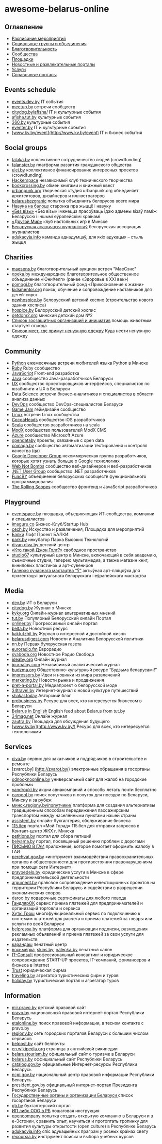 # awesome-belarus-online

## Оглавление

* [Расписание мероприятий](#events-schedule)
* [Социальные группы и объединения](#social-groups)
* [Благотворительность](#Сharities)
* [Сообщества](#Сommunity)
* [Площадки](#playground)
* [Новостные и развлекательные порталы](#media)
* [Услуги](#services)
* [Справочные порталы](#information)

## Events schedule
  - [events.dev.by](https://events.dev.by) IT события
  - [meetup.by](http://meetup.by/) встречи сообществ
  - [citydog.by/afisha/](http://citydog.by/afisha/) IT и культурные события
  - [afisha.tut.by](http://afisha.tut.by/) культурные события
  - [360.by](http://360.by/) культурные события
  - [eventer.by](http://eventer.by/) IT и культурные события
  - [www.kv.by/event](http://www.kv.by/event) IT и бизнес события

## Social groups
  - [talaka.by](http://www.talaka.by/) коллективное сотрудничество людей (crowdfunding)
  - [falanster.by](http://falanster.by/ru) платформа развития гражданского общества
  - [ulej.by](http://ulej.by/) коллективное финансирование интересных проектов (crowdfunding)
  - [Hackerspace](https://www.facebook.com/hs.minsk) независимый клуб технического творчества
  - [bookcrossing.by](http://bookcrossing.by/) обмен книгами и книжный квест
  - [urbanpunk.org](http://urbanpunk.org/) творческая студия urbanpunk.org объединяет архитекторов, дизайнеров и иллюстраторов
  - [belarusbezgranic](https://www.facebook.com/belarusbezgranic/) попытка объединить белорусов всего мира
  - [Навука на балоце](https://vk.com/public101385852) старонка пра жыццё і навуку
  - [«Без візы»](http://www.novisa.by/) «Без візы» імкнецца прасоўваць ідэю адмены візаў паміж Беларуссю і іншымі еўрапейскімі краінамі
  - [«Другой Мир»](http://www.bgclub.by/contacts/) клуб настольных игр в Минске
  - [Беларуская асацыяцыя журналістаў](https://baj.by) белорусская ассоциация журналистов
  - [adukacyja.info](http://adukacyja.info/pra-nas/) каманда аднадумцаў, для якіх адукацыя – стыль жыцця

## Сharities
  - [maesens.by](http://maesens.by/) благотворительный аукцион встреч "МаеСэнс"
  - [opeka.by](http://www.opeka.by/) международное благотворительное общественное объединение «ЮниХелп» (ранее «Здоровье в XXI век»)
  - [pomogi.by](http://www.pomogi.by/) благотворительный фонд «Прикосновение к жизни»
  - [kidsmentor.org](http://kidsmentor.org/) поиск, обучение и сопровождение наставников для детей-сирот
  - [newhospice.by](http://newhospice.by/) Белорусский детский хоспис (строительство нового здания хосписа)
  - [hospice.by](http://www.hospice.by) Белорусский детский хоспис
  - [detdom2.org](http://detdom2.org/help.html) минский детский дом №2
  - [Список зоозащитных организаций и инициатив](http://www.mesto-pod-solncem.org/2013/10/blog-post_21.html) помощь животным стартует отсюда
  - [Список мест, где примут ненужную одежду](http://citydog.by/post/kufar-odezhda/) Куда нести ненужную одежду

## Сommunity
  - [Python](https://www.facebook.com/MinskPythonMeetup) eжемесячные встречи любителей языка Python в Минске
  - [Ruby](http://brug.by/) Ruby сообщество
  - [JavaScript](https://www.facebook.com/MinskJS) Front-end разработка
  - [Java](https://www.facebook.com/BelarusJavaUserGroup) cообщество Java-разработчиков Беларуси
  - [UX](https://www.facebook.com/UXBelarus) cообщество проектировщиков интерфейсов, специалистов по юзабилити и UX в Беларуси
  - [Data Science](https://www.facebook.com/groups/DataTalks) встречи бизнес-аналитиков и специалистов в области анализа данных
  - [DevOps](https://www.facebook.com/groups/391132934426041/?ref=bookmarks) сообщество DevOps-специалистов Беларуси
  - [Game Jam](https://www.facebook.com/groups/ggjby) геймдизайн сообщество
  - [Linux](http://mlug.linux.by/) встречи Linux сообщества
  - [CocoaHeads](http://cocoaheads.org/by/Minsk/index.html) сообщество iOS разработчиков
  - [Scala](http://scala.by) сообщество разработчиков на scala
  - [ModX](http://modx.by) сообщество пользователей ModX CMS
  - [Azure](https://www.facebook.com/groups/AzureBelarus/) сообщество Microsoft Azure
  - [opendataby](https://www.facebook.com/groups/opendataby/) проекты, связанные с open data
  - [comaqa.by](https://comaqa.by/) сообщество автоматизации тестирования и контроля качества (qa)
  - [Google Developer Group](https://www.facebook.com/groups/gdgminsk) некоммерческая группа разработчиков, которые хотят узнать больше о Google технологиях
  - [Web Not Bombs](https://www.facebook.com/groups/webnotbombs/) сообщество веб-дизайнеров и веб-разработчиков
  - [.NET User Group](https://www.facebook.com/groups/dotnet.minsk/) сообщество .NET разработчиков
  - [FuncBY](https://www.facebook.com/groups/funcby/) объединение белорусских сообществ функционального программирования
  - [The Rolling Scopes](https://www.facebook.com/groups/TheRollingScopes/) сообщество фронтенд и JavaScript разработчиков

## Playground
  - [eventspace.by](https://www.facebook.com/eventspace.by) площадка, объединяющая ИТ-сообщества, компании и специалистов
  - [imaguru.co](https://www.facebook.com/imaguruby) Бизнес-Клуб/Startup Hub
  - [cech.by](https://www.facebook.com/cech.by) Искусство и развлечения, Площадка для мероприятий
  - [Балки](https://www.facebook.com/loftbalki) Лофт Проект БАЛКИ
  - [park.by](http://www.park.by/post-935/) инкубатор Парка Высоких Технологий
  - [divan.diva.by](http://divan.diva.by/) детский центр
  - [«Кто такой Джон Голт?»](https://www.facebook.com/john.galt.space.minsk) cвободное пространство
  - [studio67](www.studio67.by) культурный центр в Минске, включающий в себя академию, съемочные студии, галерею мультимедиа, а также магазин книг, виниловых пластинок и арт-сувениров
  - [Галерэя сучаснага мастацтва “Ў”](http://www.ygallery.by/) aктыўная арт-пляцоўка для прэзентацыі актуальнага беларускага і еўрапейскага мастацтва

## Media
  - [dev.by](https://dev.by/) ИТ в Беларуси
  - [citydog.by](http://citydog.by/) Журнал о Минске
  - [kyky.org](http://kyky.org/) Онлайн-журнал альтернативных мнений
  - [tut.by](http://www.tut.by/) Популярный Белорусский онлайн Портал
  - [onliner.by](http://www.onliner.by/) Прогрессивный онлайн портал
  - [belta.by](http://www.belta.by/) Новостной ресурс
  - [kaktutzhit.by](http://kaktutzhit.by/) Журнал о интересной и достойной жизни
  - [belarusdigest.com](http://belarusdigest.com/) Новости и Аналитика Белорусской политики
  - [nn.by](http://nn.by/) Первая булорусская газета
  - [euroradio.fm](http://euroradio.fm/) Еврорадио
  - [svaboda.org](http://www.svaboda.org/) Новостное Радио Свобода
  - [ideaby.org](http://ideaby.org/) Онлайн журнал 
  - [journalby.com](http://journalby.com/about-project) Независимый аналитический журнал
  - [budzma.org](http://budzma.org/) Общественно-культурный ресурс “Будзьма беларусамі!”
  - [impressors.by](http://impressors.by/) Идеи и новинки из мира развлечений
  - [marketing.by](http://marketing.by) Новости рынка и продвижения
  - [pret-a-portal.by](http://pret-a-portal.by) Медиапроект о белорусской моде
  - [34travel.by](https://34travel.by/) Интернет-журнал о новой культуре путешествий
  - [shakal.today](http://shakal.today) Авторский блог
  - [probusiness.by](http://probusiness.by) Ресурс для всех, кто интересуется бизнесом в Беларуси
  - [Belarus in English](http://belarusfeed.com/) English feed about Belarus from tut.by
  - [34mag.net](http://34mag.net/) Онлайн журнал
  - [zautra.by](http://zautra.by) Площадка для обсуждения будущего
  - [www.kv.by](http://www.kv.by/) Ресурс для всех, кто интересуется технологиями

## Services
  - [civa.by](http://civa.by/) сервис для заказчиков и подрядчиков в строительстве и ремонте
  - [zvarot.by] (http://zvarot.by/) электронные обращения в госорганы Республики Беларусь
  - [odnooknoonline.by](http://odnooknoonline.by/) универсальный сайт для жалоб на городские проблемы
  - [vandrouki.by](http://vandrouki.by) акции авиакомпаний и способы летать почти бесплатно
  - [carpool.by](http://www.carpool.by/) поиск попутчиков и попуток для поездок по Беларуси, Минску и за рубеж
  - [минск.regiony.by/попутчики/](http://минск.regiony.by/%D0%BF%D0%BE%D0%BF%D1%83%D1%82%D1%87%D0%B8%D0%BA%D0%B8/)  платформа для создания альтернативы традиционным способам передвижения пассажирским транспортом между населёнными пунктами нашей страны
  - [assistent.by](http://assistent.by/) онлайн-бухгалтерия, обслуживание бизнеса
  - [115.бел](http://www.115.бел) портал «Мой Горад» 115.бел для отправки запросов в Контакт-центр ЖКХ г. Минска
  - [petitions.by](https://petitions.by/) портал для сбора петиций
  - [belyama.by](http://belyama.by/) портал, посвященый решению проблем c дорогами
  - [ПИСЬМО В ГАИ](https://itunes.apple.com/by/app/pis-mo-v-gai-belarus-.-bystro/id995257082?mt=8)  приложение, которое помогает оформить жалобу в ГАИ
  - [perehvat.gov.by](http://perehvat.gov.by/) «инструмент взаимодействия правоохранительных органов и общественности для противостояния правонарушениям при помощи сети Интернет»
  - [pravoedelo.by](http://pravoedelo.by/) юридические услуги в Минске в сфере предпринимательской деятельности
  - [argument.by](http://argument.by/) правовое сопровождение инвестиционных проектов на территории Республики Беларусь и содействии в разрешении экономических споров
  - [daroo.by](http://daroo.by/) подарочные сертификаты для любого повода
  - [ГандлярОК](http://gok.by/) сервис приема платежей для предпринимателей и организаций торговли и сервиса
  - [Хуткi Грош](http://hutkigrosh.by/ru) многофункциональный сервис по подключению к системам платежей для расчета и приема платежей за товары или услуги по всей Беларуси
  - [belpressa.by](http://www.belpressa.by) платформа для организации подписки, размещения рекламных объявлений и приема платежей за свои услуги для издательств
  - [карандаш](http://www.karandash.by/) печатный центр
  - [восьмерка](http://www.8tm.by), [skins.by](http://skins.by/), [nalepka.by](http://nalepka.by/) печатный салон
  - [IT-Consult](http://it-consult.by/) профессиональный консалтинг и юридическое сопровождение START-UP проектов, IT-компаний, фрилансеров и бизнеса в Internet
  - [Trust](http://trustlawfirm.by/) юридическая фирма
  - [traveling.by](http://traveling.by) агрегатор туристических фирм и туров
  - [holiday.by](http://www.holiday.by) туристический портал и агрегатор туров

## Information
  - [mir.pravo.by](http://mir.pravo.by/) детский правовой сайт
  - [pravo.by](http://www.pravo.by/) национальный правовой интернет-портал Республики Беларусь
  - [etalonline.by](http://www.etalonline.by) поиск правовой информации, в тесном контакте с pravo.by
  - [regiony.by](http://regiony.by/) сеть городских порталов Беларуси с большим числом сервисов
  - [belpost.by](http://belpost.by/) сайт белпочты
  - [en.wikipedia.org](https://en.wikipedia.org/wiki/Belarus) страница в английской википедии
  - [belarustourism.by](http://belarustourism.by/) официальный сайт о туризме в Беларуси
  - [belarus.by](http://www.belarus.by/ru/) оффициальный сайт Республики Беларусь
  - [catalog.gov.by](http://www.catalog.gov.by/) официальные Интернет-ресурсы Республики Беларусь
  - [ncpi.gov.by](http://ncpi.gov.by/) национальный центр правовой информации Республики Беларусь
  - [president.gov.by](http://www.president.gov.by/) официальный интернет-портал Президента Республики Беларусь
  - [Государственные органы и организации Беларуси ](http://president.gov.by/ru/gosorgans_ru/) список госорганов Беларуси
  - [gb.by](http://www.gb.by/) бухгалтерский портал
  - [ИП либо ООО в РБ](http://lpc.by/) пошаговая инструкция
  - [opencompany](https://github.com/abitrolly/opencompany) попытка создать открытую компанию в Беларуси и в е-Эстонии, сравнить опыт, научиться и протоптать тропинку для развития культуры открытости (open culture) в Республике Беларусь
  - [adukacyja.info](http://adukacyja.info/prahramy/) спіс адукацыйных праграм у розных краінах свету
  - [recoursia.by](http://recoursia.by) инструмент поиска и выбора учебных курсов
